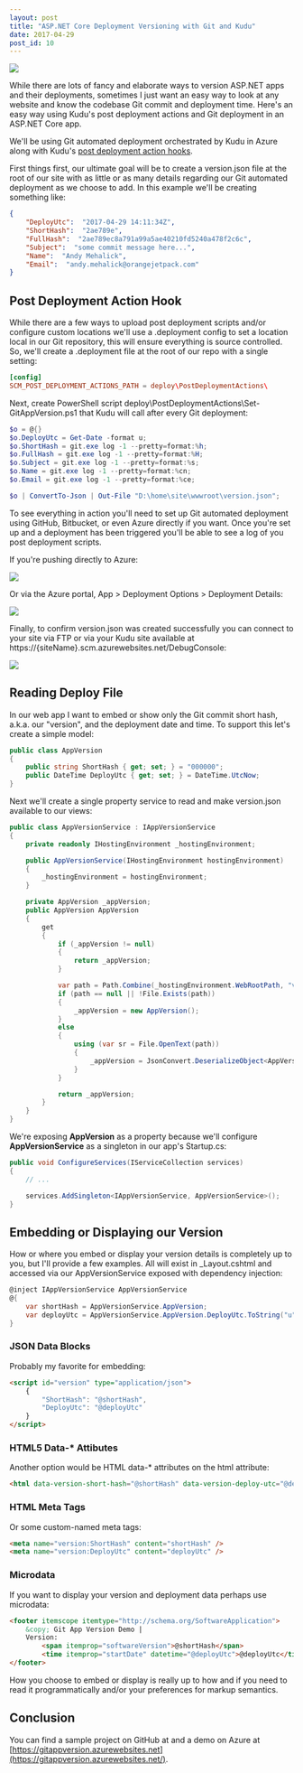 ```yaml
---
layout: post
title: "ASP.NET Core Deployment Versioning with Git and Kudu"
date: 2017-04-29
post_id: 10
---
```


![](https://andy.azureedge.net/blog/crab-636290654374654034.jpg)

While there are lots of fancy and elaborate ways to version ASP.NET apps and their deployments, sometimes I just want an easy way to look at any website and know the codebase Git commit and deployment time. Here's an easy way using Kudu's post deployment actions and Git deployment in an ASP.NET Core app.

We'll be using Git automated deployment orchestrated by Kudu in Azure along with Kudu's [post deployment action hooks](https://github.com/projectkudu/kudu/wiki/Post-Deployment-Action-Hooks).

First things first, our ultimate goal will be to create a version.json file at the root of our site with as little or as many details regarding our Git automated deployment as we choose to add. In this example we'll be creating something like:

```json
{
    "DeployUtc":  "2017-04-29 14:11:34Z",
    "ShortHash":  "2ae789e",
    "FullHash":  "2ae789ec8a791a99a5ae40210fd5240a478f2c6c",
    "Subject":  "some commit message here...",
    "Name":  "Andy Mehalick",
    "Email":  "andy.mehalick@orangejetpack.com"
}
```

## Post Deployment Action Hook

While there are a few ways to upload post deployment scripts and/or configure custom locations we'll use a .deployment config to set a location local in our Git repository, this will ensure everything is source controlled. So, we'll create a .deployment file at the root of our repo with a single setting:

```conf
[config]
SCM_POST_DEPLOYMENT_ACTIONS_PATH = deploy\PostDeploymentActions\
```

Next, create PowerShell script deploy\PostDeploymentActions\Set-GitAppVersion.ps1 that Kudu will call after every Git deployment:

```powershell
$o = @{}
$o.DeployUtc = Get-Date -format u;
$o.ShortHash = git.exe log -1 --pretty=format:%h;
$o.FullHash = git.exe log -1 --pretty=format:%H;
$o.Subject = git.exe log -1 --pretty=format:%s;
$o.Name = git.exe log -1 --pretty=format:%cn;
$o.Email = git.exe log -1 --pretty=format:%ce;

$o | ConvertTo-Json | Out-File "D:\home\site\wwwroot\version.json";
```

To see everything in action you'll need to set up Git automated deployment using GitHub, Bitbucket, or even Azure directly if you want. Once you're set up and a deployment has been triggered you'll be able to see a log of you post deployment scripts. 

If you're pushing directly to Azure:

![](https://andy.azureedge.net/blog/2017-04-29_13-28-30-636290585727143991.png)

Or via the Azure portal, App > Deployment Options > Deployment Details:

![](https://andy.azureedge.net/blog/2017-04-29_13-24-11-636290582870290991.png)

Finally, to confirm version.json was created successfully you can connect to your site via FTP or via your Kudu site available at https://{siteName}.scm.azurewebsites.net/DebugConsole:

![](https://andy.azureedge.net/blog/2017-04-29_13-14-40-636290577131373014.png)

## Reading Deploy File

In our web app I want to embed or show only the Git commit short hash, a.k.a. our "version", and the deployment date and time. To support this let's create a simple model:

```cs
public class AppVersion
{
    public string ShortHash { get; set; } = "000000";
    public DateTime DeployUtc { get; set; } = DateTime.UtcNow;
}
```

Next we'll create a single property service to read and make version.json available to our views:

```cs
public class AppVersionService : IAppVersionService
{
    private readonly IHostingEnvironment _hostingEnvironment;

    public AppVersionService(IHostingEnvironment hostingEnvironment)
    {
        _hostingEnvironment = hostingEnvironment;
    }

    private AppVersion _appVersion;
    public AppVersion AppVersion
    {
        get
        {
            if (_appVersion != null)
            {
                return _appVersion;
            }

            var path = Path.Combine(_hostingEnvironment.WebRootPath, "version.json");
            if (path == null || !File.Exists(path))
            {
                _appVersion = new AppVersion();
            }
            else
            {
                using (var sr = File.OpenText(path))
                {
                    _appVersion = JsonConvert.DeserializeObject<AppVersion>(sr.ReadToEnd());
                }
            }

            return _appVersion;
        }
    }
}
```

We're exposing **AppVersion** as a property because we'll configure **AppVersionService** as a singleton in our app's Startup.cs:

```cs
public void ConfigureServices(IServiceCollection services)
{
    // ...

    services.AddSingleton<IAppVersionService, AppVersionService>();
}
```

## Embedding or Displaying our Version

How or where you embed or display your version details is completely up to you, but I'll provide a few examples. All will exist in _Layout.cshtml and accessed via our AppVersionService exposed with dependency injection:

```cs
@inject IAppVersionService AppVersionService
@{
    var shortHash = AppVersionService.AppVersion;
    var deployUtc = AppVersionService.AppVersion.DeployUtc.ToString("u");
}
```

### JSON Data Blocks

Probably my favorite for embedding:

```html
<script id="version" type="application/json">
    { 
        "ShortHash": "@shortHash",
        "DeployUtc": "@deployUtc"
    }
</script>
```

### HTML5 Data-* Attibutes

Another option would be HTML data-* attributes on the html attribute:

```html
<html data-version-short-hash="@shortHash" data-version-deploy-utc="@deployUtc">
```

### HTML Meta Tags

Or some custom-named meta tags:

```html
<meta name="version:ShortHash" content="shortHash" />
<meta name="version:DeployUtc" content="deployUtc" />
```

### Microdata

If you want to display your version and deployment data perhaps use microdata:

```html
<footer itemscope itemtype="http://schema.org/SoftwareApplication">
    &copy; Git App Version Demo | 
    Version: 
        <span itemprop="softwareVersion">@shortHash</span> 
        <time itemprop="startDate" datetime="@deployUtc">@deployUtc</time>
</footer>
```

How you choose to embed or display is really up to how and if you need to read it programmatically and/or your preferences for markup semantics.

## Conclusion

You can find a sample project on GitHub at []() and a demo on Azure at [https://gitappversion.azurewebsites.net](https://gitappversion.azurewebsites.net/).